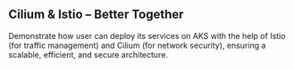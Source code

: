 ## Cilium & Istio – Better Together 
Demonstrate how user can deploy its services on AKS with the help of Istio (for traffic management) and Cilium (for network security), ensuring a scalable, efficient, and secure architecture. 
